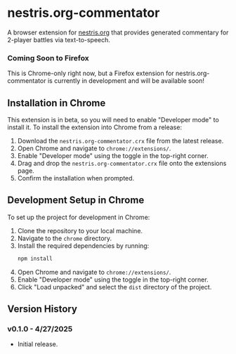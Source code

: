 # nestris.org-commentator

A browser extension for [nestris.org](https://nestris.org) that provides generated commentary for 2-player battles via text-to-speech.

### Coming Soon to Firefox

This is Chrome-only right now, but a Firefox extension for nestris.org-commentator is currently in development and will be available soon!

## Installation in Chrome

This extension is in beta, so you will need to enable "Developer mode" to install it. To install the extension into Chrome from a release:

1. Download the `nestris.org-commentator.crx` file from the latest release.
2. Open Chrome and navigate to `chrome://extensions/`.
3. Enable "Developer mode" using the toggle in the top-right corner.
4. Drag and drop the `nestris.org-commentator.crx` file onto the extensions page.
5. Confirm the installation when prompted.

## Development Setup in Chrome

To set up the project for development in Chrome:

1. Clone the repository to your local machine.
2. Navigate to the `chrome` directory.
3. Install the required dependencies by running:
   ```bash
   npm install
   ```
4. Open Chrome and navigate to `chrome://extensions/`.
5. Enable "Developer mode" using the toggle in the top-right corner.
6. Click "Load unpacked" and select the `dist` directory of the project.

## Version History

### v0.1.0 - 4/27/2025
* Initial release.

